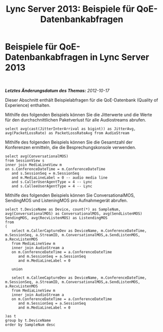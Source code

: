 ﻿---
title: 'Lync Server 2013: Beispiele für QoE-Datenbankabfragen'
TOCTitle: Beispiele für QoE-Datenbankabfragen
ms:assetid: 04e6bdd3-bbd1-47ca-8114-94a3db6beeeb
ms:mtpsurl: https://technet.microsoft.com/de-de/library/Gg398100(v=OCS.15)
ms:contentKeyID: 49293036
ms.date: 05/19/2016
mtps_version: v=OCS.15
ms.translationtype: HT
---

# Beispiele für QoE-Datenbankabfragen in Lync Server 2013

 

_**Letztes Änderungsdatum des Themas:** 2012-10-17_

Dieser Abschnitt enthält Beispielabfragen für die QoE-Datenbank (Quality of Experience) enthalten.

Mithilfe des folgenden Beispiels können Sie die Jitterwerte und die Werte für den durchschnittlichen Paketverlust für alle Audiostreams abrufen.

    select avg(cast(JitterInterArrival as bigint)) as JitterAvg, avg(PacketLossRate) as PacketLossRateAvg from AudioStream

Mithilfe des folgenden Beispiels können Sie die Gesamtzahl der Konferenzen ermitteln, die die Besprechungskonsole verwenden.

    select avg(ConversationalMOS)
    from SessionView s
    inner join MediaLineView m
    on s.ConferenceDateTime = m.ConferenceDateTime
       and s.SessionSeq = m.SessionSeq
       and m.MediaLineLabel = 0 -- audio media line
       and s.CallerUserAgentType = 4 -- Lync
       and s.CalleeUserAgentType = 4 -- Lync

Mithilfe des folgenden Beispiels können Sie ConversationalMOS, SendingMOS und ListeningMOS pro Aufnahmegerät abrufen.

    select t.DeviceName as Device, count(*) as SampleNum, avg(ConversationalMOS) as ConversationalMOS, avg(SendListenMOS) SendingMOS, avg(RecvListenMOS) as ListendingMOS
    from
    (
       select m.CallerCaptureDev as DeviceName, m.ConferenceDateTime, m.SessionSeq, a.StreamID, m.ConversationalMOS,a.SendListenMOS, a.RecvListenMOS
       from MediaLineView m
       inner join AudioStream a
       on m.ConferenceDateTime = a.ConferenceDateTime
          and m.SessionSeq = a.SessionSeq
          and m.MediaLineLabel = 0
    
       union
    
       select m.CalleeCaptureDev as DeviceName, m.ConferenceDateTime, m.SessionSeq, a.StreamID, m.ConversationalMOS,a.SendListenMOS, a.RecvListenMOS
       from MediaLineView m
       inner join AudioStream a
       on m.ConferenceDateTime = a.ConferenceDateTime
          and m.SessionSeq = a.SessionSeq
          and m.MediaLineLabel = 0
    
    )as t
    group by t.DeviceName
    order by SampleNum desc

